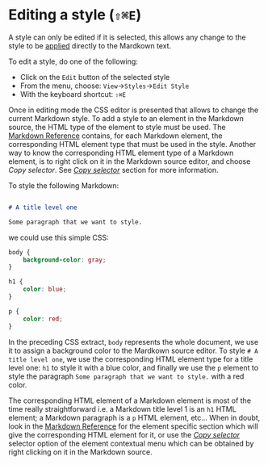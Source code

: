 

# Editing a style (`⇧⌘E`)

A style can only be edited if it is selected, this allows any change to the style to be [applied](#applyPendingStyleShanges) directly to the Mardkown text. 

To edit a style, do one of the following:

- Click on the `Edit` button of the selected style
- From the menu, choose: `View`→`Styles`→`Edit Style`
- With the keyboard shortcut: `⇧⌘E`

Once in editing mode the CSS editor is presented that allows to change the current Markdown style. To add a style to an element in the Markdown source, the HTML type of the element to style must be used. The [Markdown Reference](../markdown#mdContents) contains, for each Markdown element, the corresponding HTML element type that must be used in the style. Another way to know the corresponding HTML element type of a Markdown element, is to right click on it in the Markdown source editor, and choose _Copy selector_. See [_Copy selector_](#copySelector) section for more information.

To style the following Markdown: 

``` markdown 

# A title level one 

Some paragraph that we want to style. 

```

we could use this simple CSS: 

``` css
body {
	background-color: gray;
}

h1 {
	color: blue;
}

p {
	color: red;
}

```

In the preceding CSS extract, `body` represents the whole document, we use it to assign a background color to the Mardkown source editor. To style `# A title level one`, we use the corresponding HTML element type for a title level one: `h1` to style it with a blue color, and finally we use the `p` element to style the paragraph `Some paragraph that we want to style.` with a red color. 

The corresponding HTML element of a Markdown element is most of the time really straightforward i.e. a Markdown title level 1 is an `h1` HTML element; a Markdown paragraph is a `p` HTML element, etc... When in doubt, look in the [Markdown Reference](../markdown#mdContents) for the element specific section which will give the corresponding HTML element for it, or use the [_Copy selector_](#copySelector) selector option of the element contextual menu which can be obtained by right clicking on it in the Markdown source.
